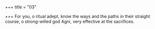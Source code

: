 +++
title = "03"

+++
For you, o ritual adept, know the ways and the paths in their straight  course,
o strong-willed god Agni, very effective at the sacrifices.